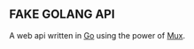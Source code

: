 ## FAKE GOLANG API

 A web api written in [Go](https://www.golang.org)
 using the power of [Mux](https://github.com/gorilla/mux).